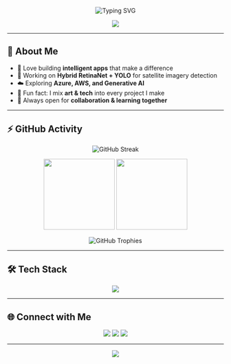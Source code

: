 <!-- Animated Header -->
<p align="center">
  <img src="https://readme-typing-svg.herokuapp.com?font=Fira+Code&size=28&duration=3000&pause=1000&color=6A11CB&center=true&vCenter=true&width=650&lines=Hi+%F0%9F%91%8B%2C+I'm+Akshata+Mandhare;Full-Stack+Developer+%7C+AI%2FML+Enthusiast;Passionate+about+Open+Source+%26+Innovation" alt="Typing SVG"/>
</p>

<!-- Wave Banner -->
<p align="center">
  <img src="https://capsule-render.vercel.app/api?type=waving&color=0:6a11cb,100:2575fc&height=150&section=header&text=Welcome+to+My+GitHub!&fontSize=35&fontColor=fff&animation=fadeIn" />
</p>

---

## 💫 About Me
- 🚀 Love building **intelligent apps** that make a difference  
- 🧠 Working on **Hybrid RetinaNet + YOLO** for satellite imagery detection  
- ☁️ Exploring **Azure, AWS, and Generative AI**  
- 🎨 Fun fact: I mix **art & tech** into every project I make  
- 🤝 Always open for **collaboration & learning together**  

---

## ⚡ GitHub Activity
<p align="center">
  <img src="https://github-readme-streak-stats.herokuapp.com?user=your-username&theme=radical&hide_border=true" alt="GitHub Streak"/>
</p>

<p align="center">
  <img src="https://github-readme-stats.vercel.app/api?username=your-username&show_icons=true&theme=radical&hide_border=true" height="165"/>
  <img src="https://github-readme-stats.vercel.app/api/top-langs/?username=your-username&layout=compact&theme=radical&hide_border=true" height="165"/>
</p>

<p align="center">
  <img src="https://github-profile-trophy.vercel.app/?username=your-username&theme=radical&no-frame=true&row=1&column=6" alt="GitHub Trophies"/>
</p>

---

## 🛠️ Tech Stack
<p align="center">
  <img src="https://skillicons.dev/icons?i=python,cpp,javascript,react,nodejs,fastapi,azure,supabase,tensorflow,git,github,vscode&theme=light" />
</p>

---

## 🌐 Connect with Me
<p align="center">
  <a href="mailto:your.email@example.com"><img src="https://img.shields.io/badge/Email-D14836?style=for-the-badge&logo=gmail&logoColor=white"/></a>
  <a href="https://www.linkedin.com/in/your-linkedin/"><img src="https://img.shields.io/badge/LinkedIn-0A66C2?style=for-the-badge&logo=linkedin&logoColor=white"/></a>
  <a href="https://github.com/your-username"><img src="https://img.shields.io/badge/GitHub-171515?style=for-the-badge&logo=github&logoColor=white"/></a>
</p>

---

<!-- Animated Footer -->
<p align="center">
  <img src="https://capsule-render.vercel.app/api?type=waving&color=0:6a11cb,100:2575fc&height=120&section=footer"/>
</p>
